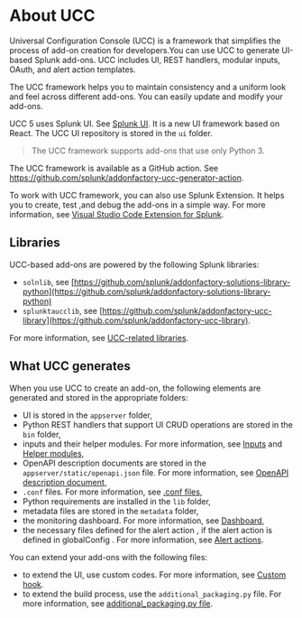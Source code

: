 # About UCC

Universal Configuration Console (UCC) is a framework that simplifies the process of add-on creation for developers.You can use UCC to generate UI-based Splunk add-ons. UCC includes UI, REST handlers, modular inputs, OAuth, and alert action templates.

The UCC framework helps you to maintain consistency and a uniform look and feel across different add-ons. You can easily update and modify your add-ons.

UCC 5 <!--- why do we say 5, everywhere else we say UCC---> uses Splunk UI. See [Splunk UI](https://splunkui.splunk.com/). It is a new UI framework based on React. The UCC UI repository is stored in the `ui` folder. <!-- (but where is this folder exactly, when I install Splunk UI?) -->

> The UCC framework supports add-ons that use only Python 3.

The UCC framework is available as a GitHub action. See <https://github.com/splunk/addonfactory-ucc-generator-action>.

To work with UCC framework, you can also use Splunk Extension. It helps you to create, test ,and debug the add-ons in a simple way. For more information, see [Visual Studio Code Extension for Splunk](https://marketplace.visualstudio.com/items?itemName=Splunk.splunk).

## Libraries

UCC-based add-ons are powered by the following Splunk libraries:
* `solnlib`, see [https://github.com/splunk/addonfactory-solutions-library-python](https://github.com/splunk/addonfactory-solutions-library-python)
* `splunktaucclib`, see [https://github.com/splunk/addonfactory-ucc-library](https://github.com/splunk/addonfactory-ucc-library). 

For more information, see [UCC-related libraries](ucc_related_libraries.md).

## What UCC generates 

When you use UCC to create an add-on, the following elements are generated and stored in the appropriate folders: 

* UI is stored in the `appserver` folder,
* Python REST handlers that support UI CRUD operations are stored in the `bin` folder,
* inputs and their helper modules. For more information, see [Inputs](./inputs/index.md) and [Helper modules](./inputs/helper.md),
* OpenAPI description documents are stored in the `appserver/static/openapi.json` file. For more information, see [OpenAPI description document](openapi.md),
* `.conf` files. For more information, see [.conf files](dot_conf_files.md),
* Python requirements are installed in the `lib` folder,
* metadata files are stored in the `metadata` folder,
* the monitoring dashboard. For more information, see [Dashboard](dashboard.md),
* the necessary files defined for the alert action <!---who defines the files? can I rewrite to: the files defined for the alert action? --->, if the alert action is defined in globalConfig <!--- is this a file name? --->. For more information, see [Alert actions](alert_actions/index.md). 

You can extend your add-ons with the following files:

* to extend the UI, use custom codes. For more information, see [Custom hook](custom_ui_extensions/custom_hook.md).
* to extend the build process, use the `additional_packaging.py` file. For more information, see [additional_packaging.py file](additional_packaging.md).